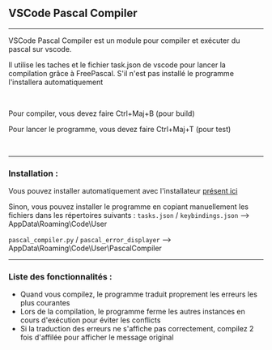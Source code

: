 ## VSCode Pascal Compiler

---

VSCode Pascal Compiler est un module pour compiler et exécuter du pascal sur 
vscode.

Il utilise les taches et le fichier task.json de vscode pour lancer la 
compilation grâce à FreePascal. S'il n'est pas installé le programme 
l'installera automatiquement

<br>

Pour compiler, vous devez faire Ctrl+Maj+B (pour build)

Pour lancer le programme, vous devez faire Ctrl+Maj+T (pour test)

<br>

---
### Installation :

Vous pouvez installer automatiquement avec l'installateur
[présent ici](https://github.com/teo-ldsm/VSCode_Pascal_Compiler/releases/latest)

Sinon, vous pouvez installer le programme en copiant manuellement les 
fichiers dans les répertoires suivants :
```tasks.json``` / ```keybindings.json``` --> 
AppData\Roaming\Code\User

```pascal_compiler.py``` / ```pascal_error_displayer``` --> 
AppData\Roaming\Code\User\PascalCompiler

---

### Liste des fonctionnalités :

- Quand vous compilez, le programme traduit proprement les erreurs les plus 
  courantes
- Lors de la compilation, le programme ferme les autres instances en cours 
  d'exécution pour éviter les conflicts
- Si la traduction des erreurs ne s'affiche pas correctement, compilez 2 
  fois d'affilée pour afficher le message original 
